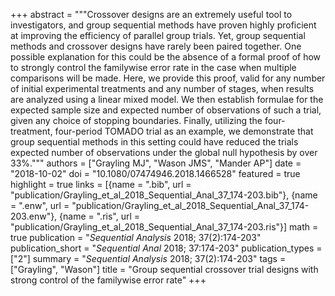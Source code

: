 +++
abstract = """Crossover designs are an extremely useful tool to investigators, and group sequential methods have proven highly proficient at improving the efficiency of parallel group trials. Yet, group sequential methods and crossover designs have rarely been paired together. One possible explanation for this could be the absence of a formal proof of how to strongly control the familywise error rate in the case when multiple comparisons will be made. Here, we provide this proof, valid for any number of initial experimental treatments and any number of stages, when results are analyzed using a linear mixed model. We then establish formulae for the expected sample size and expected number of observations of such a trial, given any choice of stopping boundaries. Finally, utilizing the four-treatment, four-period TOMADO trial as an example, we demonstrate that group sequential methods in this setting could have reduced the trials expected number of observations under the global null hypothesis by over 33%."""
authors = ["Grayling MJ", "Wason JMS", "Mander AP"]
date = "2018-10-02"
doi = "10.1080/07474946.2018.1466528"
featured = true
highlight = true
links = [{name = ".bib", url = "publication/Grayling_et_al_2018_Sequential_Anal_37_174-203.bib"}, {name = ".enw", url = "publication/Grayling_et_al_2018_Sequential_Anal_37_174-203.enw"}, {name = ".ris", url = "publication/Grayling_et_al_2018_Sequential_Anal_37_174-203.ris"}]
math = true
publication = "*Sequential Analysis* 2018; 37(2):174-203"
publication_short = "*Sequential Anal* 2018; 37:174-203"
publication_types = ["2"]
summary = "*Sequential Analysis* 2018; 37(2):174-203"
tags = ["Grayling", "Wason"]
title = "Group sequential crossover trial designs with strong control of the familywise error rate"
+++
